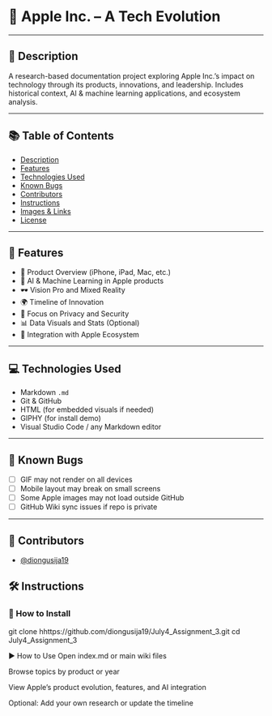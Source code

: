 # 🍏 Apple Inc. – A Tech Evolution

---

## 📝 Description

A research-based documentation project exploring Apple Inc.’s impact on technology through its products, innovations, and leadership. Includes historical context, AI & machine learning applications, and ecosystem analysis.

---

## 📚 Table of Contents

- [Description](#-description)  
- [Features](#-features)  
- [Technologies Used](#-technologies-used)  
- [Known Bugs](#-known-bugs)  
- [Contributors](#-contributors)  
- [Instructions](#-instructions)  
- [Images & Links](#-images--links)  
- [License](#-license)

---

## 🚀 Features

- 📱 Product Overview (iPhone, iPad, Mac, etc.)  
- 🧠 AI & Machine Learning in Apple products  
- 🕶️ Vision Pro and Mixed Reality  
- 🌍 Timeline of Innovation  
- 🔐 Focus on Privacy and Security  
- 📊 Data Visuals and Stats (Optional)  
- 📡 Integration with Apple Ecosystem  

---

## 💻 Technologies Used

- Markdown `.md`  
- Git & GitHub  
- HTML (for embedded visuals if needed)  
- GIPHY (for install demo)  
- Visual Studio Code / any Markdown editor

---

## 🐞 Known Bugs

- [ ] GIF may not render on all devices  
- [ ] Mobile layout may break on small screens  
- [ ] Some Apple images may not load outside GitHub  
- [ ] GitHub Wiki sync issues if repo is private  

---

## 👤 Contributors

- [@diongusija19](https://github.com/diongusija19)  


## 🛠️ Instructions

### 🔧 How to Install


git clone hhttps://github.com/diongusija19/July4_Assignment_3.git
cd July4_Assignment_3

▶️ How to Use
Open index.md or main wiki files

Browse topics by product or year

View Apple’s product evolution, features, and AI integration

Optional: Add your own research or update the timeline
